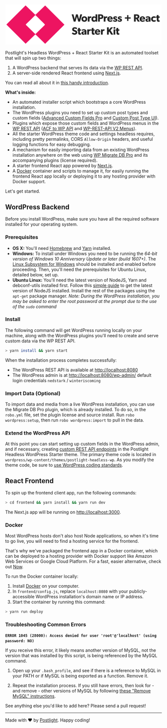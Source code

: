 ![WordPress + React Starter Kit](frontend/static/images/wordpress-plus-react-header.png)

Postlight's Headless WordPress + React Starter Kit is an automated toolset that will spin up two things:

1. A WordPress backend that serves its data via the [WP REST API](https://developer.wordpress.org/rest-api/).
2. A server-side rendered React frontend using [Next.js](https://github.com/zeit/next.js/).

You can read all about it in [this handy introduction](https://trackchanges.postlight.com/introducing-postlights-wordpress-react-starter-kit-a61e2633c48c).

**What's inside:**

* An automated installer script which bootstraps a core WordPress installation.
* The WordPress plugins you need to set up custom post types and custom fields ([Advanced Custom Fields Pro](https://www.advancedcustomfields.com/) and [Custom Post Type UI](https://wordpress.org/plugins/custom-post-type-ui/)).
* Plugins which expose those custom fields and WordPress menus in the [WP REST API](https://developer.wordpress.org/rest-api/) ([ACF to WP API](https://wordpress.org/plugins/acf-to-wp-api/) and [WP-REST-API V2 Menus](https://wordpress.org/plugins/wp-rest-api-v2-menus/)).
* All the starter WordPress theme code and settings headless requires, including pretty permalinks, CORS `Allow-Origin` headers, and useful logging functions for easy debugging.
* A mechanism for easily importing data from an existing WordPress installation anywhere on the web using [WP Migrate DB Pro](https://deliciousbrains.com/wp-migrate-db-pro/) and its accompanying plugins (license required).
* A starter frontend React app powered by [Next.js](https://learnnextjs.com/).
* A [Docker](https://www.docker.com/) container and scripts to manage it, for easily running the frontend React app locally or deploying it to any hosting provider with Docker support.

Let's get started.

## WordPress Backend

Before you install WordPress, make sure you have all the required software installed for your operating system.

### Prerequisites

* **OS X:** You'll need [Homebrew](https://brew.sh/) and [Yarn](https://yarnpkg.com/en/) installed.
* **Windows:** To install under Windows you need to be running the _64-bit version of Windows 10 Anniversary Update or later (build 1607+)_. The [Linux Subsystem for Windows](https://msdn.microsoft.com/en-us/commandline/wsl/install_guide) should be installed and enabled before proceeding. Then, you'll need the prerequisites for Ubuntu Linux, detailed below, set up.
* **Ubuntu Linux:** You'll need the latest version of NodeJS, Yarn and debconf-utils installed first. Follow this [simple guide](https://nodejs.org/en/download/package-manager/#debian-and-ubuntu-based-linux-distributions) to get the latest version of NodeJS installed. Install the rest of the packages using the `apt-get` package manager. _Note: During the WordPress installation, you may be asked to enter the root password at the prompt due to the use of the `sudo` command_

### Install

The following command will get WordPress running locally on your machine, along with the WordPress plugins you'll need to create and serve custom data via the WP REST API.

```zsh
> yarn install && yarn start
```

When the installation process completes successfully:

* The WordPress REST API is available at [http://localhost:8080](http://localhost:8080)
* The WordPress admin is at [http://localhost:8080/wp-admin/](http://localhost:8080/wp-admin/) default login credentials `nedstark` / `winteriscoming`

### Import Data (Optional)

To import data and media from a live WordPress installation, you can use the Migrate DB Pro plugin, which is already installed. To do so, in the `robo.yml` file, set the plugin license and source install. Run `robo wordpress:setup`, then run `robo wordpress:import` to pull in the data.

### Extend the WordPress API

At this point you can start setting up custom fields in the WordPress admin, and if necessary, creating [custom REST API endpoints](https://developer.wordpress.org/rest-api/extending-the-rest-api/adding-custom-endpoints/) in the Postlight Headless WordPress Starter theme. The primary theme code is located in `wordpress/wp-content/themes/postlight-headless-wp`. As you modify the theme code, be sure to [use WordPress coding standards](https://github.com/postlight/headless-wp-starter/blob/master/wordpress/wp-content/themes/postlight-headless-wp/README.md).

## React Frontend

To spin up the frontend client app, run the following commands:

```zsh
> cd frontend && yarn install && yarn run dev
```

The Next.js app will be running on [http://localhost:3000](http://localhost:3000).

### Docker

Most WordPress hosts don't also host Node applications, so when it's time to go live, you will need to find a hosting service for the frontend.

That's why we've packaged the frontend app in a Docker container, which can be deployed to a hosting provider with Docker support like Amazon Web Services or Google Cloud Platform. For a fast, easier alternative, check out [Now](https://zeit.co/now).

To run the Docker container locally:

1. Install [Docker](https://www.docker.com/) on your computer.
2. In `frontend/config.js`, replace `localhost:8080` with your publicly-accessible WordPress installation's domain name or IP address.
3. Start the container by running this command:

```zsh
> yarn run deploy
```

### Troubleshooting Common Errors

**`ERROR 1045 (28000): Access denied for user 'root'@'localhost' (using password: NO)`**

If you receive this error, it likely means another version of MySQL, not the version that was installed by this script, is being referenced by the MySQL command.

1. Open up your `.bash_profile`, and see if there is a reference to MySQL in your PATH or if MySQL is being exported as a function. Remove it.

2. Repeat the installation process. If you still have errors, then look for - and remove - other versions of MySQL by following [these "Remove MySQL" instructions](https://coderwall.com/p/os6woq/uninstall-all-those-broken-versions-of-mysql-and-re-install-it-with-brew-on-mac-mavericks).

See anything else you'd like to add here? Please send a pull request!

---

Made with ❤️ by [Postlight](https://postlight.com). Happy coding!
